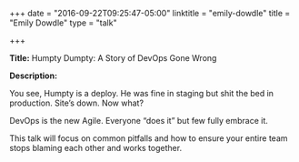 +++
date = "2016-09-22T09:25:47-05:00"
linktitle = "emily-dowdle"
title = "Emily Dowdle"
type = "talk"

+++

<div class="span-15  ">
  <div class="span-15  last ">
  <p><strong>Title:</strong>
Humpty Dumpty: A Story of DevOps Gone Wrong
</p>

<p><strong>Description:</strong></p>

<p>
You see, Humpty is a deploy. He was fine in staging but shit the bed in production. Site’s down. Now what?
</p>
<p>
DevOps is the new Agile. Everyone “does it” but few fully embrace it.
</p>
<p>
This talk will focus on common pitfalls and how to ensure your entire team stops blaming each other and works together.
</p>
<p>

  </div>
</div>

